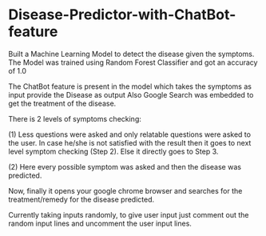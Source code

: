 # Disease-Predictor-with-ChatBot-feature
Built a Machine Learning Model to detect the disease given the symptoms.
The Model was trained using Random Forest Classifier and got an accuracy of 1.0

The ChatBot feature is present in the model which takes the symptoms as input provide the Disease as output
Also Google Search was embedded to get the treatment of the disease.

There is 2 levels of symptoms checking:

(1) Less questions were asked and only relatable questions were asked to the user. In case he/she is not satisfied with the result then it goes to next level symptom checking (Step 2).
Else it directly goes to Step 3.

(2) Here every possible symptom was asked and then the disease was predicted.

Now, finally it opens your google chrome browser and searches for the treatment/remedy for the disease predicted.

Currently taking inputs randomly, to give user input just comment out the random input lines and uncomment the user input lines.
